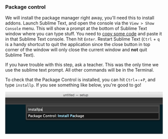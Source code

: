 ### Package control

We will install the package manager right away, you'll need this to install addons. Launch Sublime Text, and open the console via the `View > Show Console` menu. This will show a prompt at the bottom of Sublime Text window where you can type stuff. You need to [copy some code](https://sublime.wbond.net/installation#st2) and paste it in that Sublime Text console. Then hit `Enter`. Restart Sublime Text (`Ctrl` + `q` is a handy shortcut to quit the application since the close button in top corner of the window will only close the current window and **not** quit Sublime Text).

If you have trouble with this step, ask a teacher. This was the only time we use the sublime text prompt. All other commands will be in the Terminal.

To check that the Package Control is installed, you can hit `Ctrl`+`⇧`+`P`, and type `installp`. If you see something like below, you're good to go!

![](images/sublime-install-package.png)
